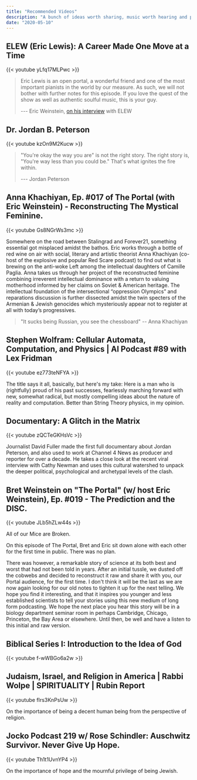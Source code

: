 ```yaml
---
title: "Recommended Videos"
description: "A bunch of ideas worth sharing, music worth hearing and people worth seeing"
date: "2020-05-10"
---
```


## ELEW (Eric Lewis): A Career Made One Move at a Time
{{< youtube yLfq17MLPwc >}}

> Eric Lewis is an open portal, a wonderful friend and one of the most important pianists in the world by our measure. As such, we will not bother with further notes for this episode. 
> If you love the quest of the show as well as authentic soulful music, this is your guy.
> 
> --- Eric Weinstein, [on his interview](https://www.youtube.com/watch?v=ufrR98sR7XY) with ELEW

## Dr. Jordan B. Peterson
{{< youtube kzOn9M2Kucw >}}

> "You're okay the way you are" is not the right story. 
> The right story is, "You're way less than you could be." 
> That's what ignites the fire within.
> 
> --- Jordan Peterson

## Anna Khachiyan, Ep. #017 of The Portal (with Eric Weinstein) - Reconstructing The Mystical Feminine.
{{< youtube Gs8NGrWs3mc >}}

Somewhere on the road between Stalingrad and Forever21, something essential got misplaced amidst the bathos. 
Eric works through a bottle of red wine on air with social, literary and artistic theorist Anna Khachiyan (co-host of the explosive and popular Red Scare podcast) to find out what is brewing on the anti-woke Left among the intellectual daughters of Camille Paglia. 
Anna takes us through her project of the reconstructed feminine combining irreverent intellectual dominance with a return to valuing motherhood informed by her claims on Soviet & American heritage. The intellectual foundation of the intersectional “oppression Olympics” and reparations discussion is further dissected amidst the twin specters of the Armenian & Jewish genocides which mysteriously appear not to register at all with today’s progressives. 

> "It sucks being Russian, you see the chessboard" -- Anna Khachiyan

## Stephen Wolfram: Cellular Automata, Computation, and Physics | AI Podcast #89 with Lex Fridman
{{< youtube ez773teNFYA >}}

The title says it all, basically, but here's my take: Here is a man who is (rightfully) proud of his past successes, fearlessly marching forward with new, somewhat radical, but mostly compelling ideas about the nature of reality and computation. Better than String Theory physics, in my opinion.

## Documentary: A Glitch in the Matrix
{{< youtube zQCTeGKHsVc >}}

Journalist David Fuller made the first full documentary about Jordan Peterson, and also used to work at Channel 4 News as producer and reporter for over a decade. He takes a close look at the recent viral interview with Cathy Newman and uses this cultural watershed to unpack the deeper political, psychological and archetypal levels of the clash.

## Bret Weinstein on "The Portal" (w/ host Eric Weinstein), Ep. #019 - The Prediction and the DISC.
{{< youtube JLb5hZLw44s >}}

All of our Mice are Broken. 

On this episode of The Portal, Bret and Eric sit down alone with each other for the first time in public. There was no plan.

There was however, a remarkable story of science at its both best and worst that had not been told in years. After an initial tussle, we dusted off the cobwebs and decided to reconstruct it raw and share it with you, our Portal audience, for the first time. I don't think it will be the last as we are now again looking for our old notes to tighten it up for the next telling. We hope you find it interesting, and that it inspires you younger and less established scientists to tell your stories using this new medium of long form podcasting. We hope the next place you hear this story will be in a biology department seminar room in perhaps Cambridge, Chicago, Princeton, the Bay Area or elsewhere. Until then, be well and have a listen to this initial and raw version.


## Biblical Series I: Introduction to the Idea of God
{{< youtube f-wWBGo6a2w >}}

## Judaism, Israel, and Religion in America | Rabbi Wolpe | SPIRITUALITY | Rubin Report
{{< youtube fIrs3KnPsUw >}}

On the importance of being a decent human being from the perspective of religion.

## Jocko Podcast 219 w/ Rose Schindler: Auschwitz Survivor. Never Give Up Hope.
{{< youtube Th1t1UvnYP4 >}}

On the importance of hope and the mournful privilege of being Jewish.
